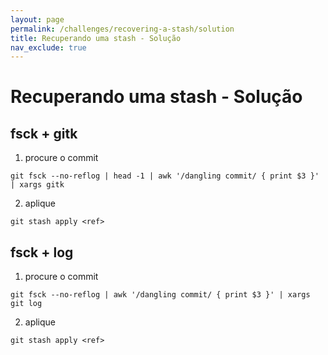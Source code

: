 ```yaml
---
layout: page
permalink: /challenges/recovering-a-stash/solution
title: Recuperando uma stash - Solução
nav_exclude: true
---
```

# Recuperando uma stash - Solução

## fsck + gitk
1) procure o commit

```
git fsck --no-reflog | head -1 | awk '/dangling commit/ { print $3 }' | xargs gitk
```

2) aplique
```
git stash apply <ref>
```

## fsck + log
1) procure o commit

```
git fsck --no-reflog | awk '/dangling commit/ { print $3 }' | xargs git log
```

2) aplique
```
git stash apply <ref>
```
